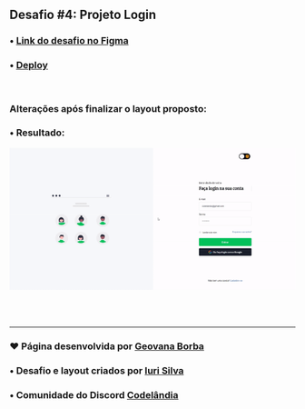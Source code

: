 ## Desafio #4: Projeto Login

### • [Link do desafio no Figma](https://www.figma.com/file/Yb9IBH56g7T1hdIyZ3BMNO/Desafios---Codel%C3%A2ndia?type=design&node-id=4261-2&mode=design&t=F8sJFIP7BJ0EQtPg-0) 

### • [Deploy](https://geovanaborba.github.io/Codelandia-desafios/Desafio-4/) 

<br>

### Alterações após finalizar o layout proposto:



### • Resultado: 

<img src="./assets/img/resultado_desafio4.gif">

<br><br>

<hr>

### ♥ Página desenvolvida por [Geovana Borba](https://www.linkedin.com/in/geovanaborba/)

### • Desafio e layout criados por [Iuri Silva](https://www.linkedin.com/in/iuricode/?originalSubdomain=br)

### • Comunidade do Discord [Codelândia](https://discord.gg/79qyJwdsGk)